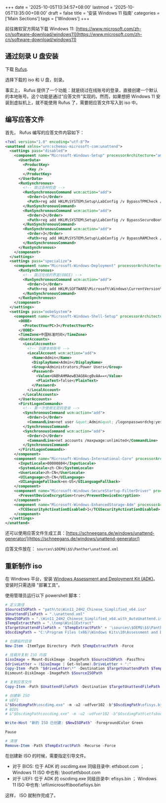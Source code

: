 +++
date = '2025-10-05T13:34:57+08:00'
lastmod = '2025-10-05T13:35:00+08:00'
draft = false
title = '安装 Windows 11 指南'
categories = ['Main Sections']
tags = ['Windows']
+++

前往微软官方网站下载 Windows 11: [https://www.microsoft.com/zh-cn/software-download/windows11](https://www.microsoft.com/zh-cn/software-download/windows11)

## 通过刻录 U 盘安装
下载 [Rufus](https://github.com/pbatard/rufus).

选择下载的 iso 和 U 盘，刻录。

事实上， Rufus 提供了一个功能：就是绕过在线账号的登录，直接创建一个默认的本地账号。这个功能是通过“应答文件”实现的。然而，如果想把 Windows 11 安装到虚拟机上，就不能使用 Rufus 了，需要把应答文件写入到 iso 中。

## 编写应答文件
首先， Rufus 编写的应答文件内容如下：

```xml {name="unattend.xml"}
<?xml version="1.0" encoding="utf-8"?>
<unattend xmlns="urn:schemas-microsoft-com:unattend">
  <settings pass="disabled">
    <component name="Microsoft-Windows-Setup" processorArchitecture="amd64" language="neutral" xmlns:wcm="http://schemas.microsoft.com/WMIConfig/2002/State" xmlns:xsi="http://www.w3.org/2001/XMLSchema-instance" publicKeyToken="31bf3856ad364e35" versionScope="nonSxS">
      <UserData>
        <ProductKey>
          <Key />
        </ProductKey>
      </UserData>
      <RunSynchronous>
        <!-- 跳过各种检查 -->
        <RunSynchronousCommand wcm:action="add">
          <Order>1</Order>
          <Path>reg add HKLM\SYSTEM\Setup\LabConfig /v BypassTPMCheck /t REG_DWORD /d 1 /f</Path>
        </RunSynchronousCommand>
        <RunSynchronousCommand wcm:action="add">
          <Order>2</Order>
          <Path>reg add HKLM\SYSTEM\Setup\LabConfig /v BypassSecureBootCheck /t REG_DWORD /d 1 /f</Path>
        </RunSynchronousCommand>
        <RunSynchronousCommand wcm:action="add">
          <Order>3</Order>
          <Path>reg add HKLM\SYSTEM\Setup\LabConfig /v BypassRAMCheck /t REG_DWORD /d 1 /f</Path>
        </RunSynchronousCommand>
      </RunSynchronous>
    </component>
  </settings>
  <settings pass="specialize">
    <component name="Microsoft-Windows-Deployment" processorArchitecture="amd64" language="neutral" xmlns:wcm="http://schemas.microsoft.com/WMIConfig/2002/State" xmlns:xsi="http://www.w3.org/2001/XMLSchema-instance" publicKeyToken="31bf3856ad364e35" versionScope="nonSxS">
      <RunSynchronous>
        <!-- 跳过在线的界面(OBEE) -->
        <RunSynchronousCommand wcm:action="add">
          <Order>1</Order>
          <Path>reg add HKLM\SOFTWARE\Microsoft\Windows\CurrentVersion\OOBE /v BypassNRO /t REG_DWORD /d 1 /f</Path>
        </RunSynchronousCommand>
      </RunSynchronous>
    </component>
  </settings>
  <settings pass="oobeSystem">
    <component name="Microsoft-Windows-Shell-Setup" processorArchitecture="amd64" language="neutral" xmlns:wcm="http://schemas.microsoft.com/WMIConfig/2002/State" xmlns:xsi="http://www.w3.org/2001/XMLSchema-instance" publicKeyToken="31bf3856ad364e35" versionScope="nonSxS">
      <OOBE>
        <ProtectYourPC>3</ProtectYourPC>
      </OOBE>
      <TimeZone>中国标准时间</TimeZone>
      <UserAccounts>
        <LocalAccounts>
          <!-- 创建本地账号 -->
          <LocalAccount wcm:action="add">
            <Name>Admin</Name>
            <DisplayName>Admin</DisplayName>
            <Group>Administrators;Power Users</Group>
            <Password>
              <Value>UABhAHMAewB3AG8AcgBvAA==</Value>
              <PlainText>false</PlainText>
            </Password>
          </LocalAccount>
        </LocalAccounts>
      </UserAccounts>
      <FirstLogonCommands>
        <!-- 第一次使用无密码登录 -->
        <SynchronousCommand wcm:action="add">
          <Order>1</Order>
          <CommandLine>net user &quot;Admin&quot; /logonpasswordchg:yes</CommandLine>
        </SynchronousCommand>
        <SynchronousCommand wcm:action="add">
          <Order>2</Order>
          <CommandLine>net accounts /maxpwage:unlimited</CommandLine>
        </SynchronousCommand>
      </FirstLogonCommands>
    </component>
    <component name="Microsoft-Windows-International-Core" processorArchitecture="amd64" language="neutral" xmlns:wcm="http://schemas.microsoft.com/WMIConfig/2002/State" xmlns:xsi="http://www.w3.org/2001/XMLSchema-instance" publicKeyToken="31bf3856ad364e35" versionScope="nonSxS">
      <InputLocale>00000804</InputLocale>
      <SystemLocale>zh-CN</SystemLocale>
      <UserLocale>zh-CN</UserLocale>
      <UILanguage>zh-CN</UILanguage>
      <UILanguageFallback>en-US</UILanguageFallback>
    </component>
    <component name="Microsoft-Windows-SecureStartup-FilterDriver" processorArchitecture="amd64" language="neutral" xmlns:wcm="http://schemas.microsoft.com/WMIConfig/2002/State" xmlns:xsi="http://www.w3.org/2001/XMLSchema-instance" publicKeyToken="31bf3856ad364e35" versionScope="nonSxS">
      <PreventDeviceEncryption>true</PreventDeviceEncryption>
    </component>
    <component name="Microsoft-Windows-EnhancedStorage-Adm" processorArchitecture="amd64" language="neutral" xmlns:wcm="http://schemas.microsoft.com/WMIConfig/2002/State" xmlns:xsi="http://www.w3.org/2001/XMLSchema-instance" publicKeyToken="31bf3856ad364e35" versionScope="nonSxS">
      <TCGSecurityActivationDisabled>1</TCGSecurityActivationDisabled>
    </component>
  </settings>
</unattend>
```

还可以使用应答文件生成工具：[https://schneegans.de/windows/unattend-generator/](https://schneegans.de/windows/unattend-generator/)

应答文件放在： `sources\$OEM$\$$\Panther\unattend.xml`

## 重新制作 iso
在 Windows 平台，安装 [Windows Assessment and Deployment Kit (ADK)](https://learn.microsoft.com/en-us/windows-hardware/get-started/adk-install)。安装时只需选择 "部署工具"。

使用管理员运行以下 powershell 脚本：

```powershell
# 定义路径
$SourceISOPath = "path\to\Win11_24H2_Chinese_Simplified_x64.iso"
$UnattendFilePath = ".\unattend.xml"
$NewISOPath = ".\Win11_24H2_Chinese_Simplified_x64.with_AutoUnattend.iso"
$TempExtractPath = ".\temp\Win11Extract"
$TargetUnattendFilePath = "$TempExtractPath" + '\sources\$OEM$\$$\Panther\unattend.xml'
$OscdimgPath = "C:\Program Files (x86)\Windows Kits\10\Assessment and Deployment Kit\Deployment Tools\amd64\Oscdimg"

# 创建临时目录
New-Item -ItemType Directory -Path $TempExtractPath -Force

# 挂载并复制 ISO 内容
$isoImage = Mount-DiskImage -ImagePath $SourceISOPath -PassThru
$driveLetter = ($isoImage | Get-Volume).DriveLetter + ":"
Copy-Item -Path "$driveLetter\*" -Destination $TargetUnattendPath $TempExtractPath -Recurse -Force
Dismount-DiskImage -ImagePath $SourceISOPath

# 复制应答文件
Copy-Item -Path $UnattendFilePath -Destination $TargetUnattendFilePath -Force

# 创建新 ISO
# UEFI
&"$OscdimgPath\oscdimg.exe" -m -u2 -udfver102 -b"$OscdimgPath\efisys.bin" -l"WIN11_UEFI" $TempExtractPath $NewISOPath
# BIOS
# &"$OscdimgPath\oscdimg.exe" -m -u2 -udfver102 -b"$OscdimgPath\etfsboot.com" -l"Win11_Install" $TempExtractPath $NewISOPath

Write-Host "新的 ISO 已创建: $NewISOPath" -ForegroundColor Green
    
Pause

# 清理
Remove-Item -Path $TempExtractPath -Recurse -Force
```

在创建新 ISO 的时候，需要指定引导文件。

* 对于 BIOS: 位于 ADK 的 oscdimg.exe 同级目录中: etfsboot.com ； Windows 11 ISO 中也有: \boot\etfsboot.com
* 对于 UEFI: 位于 ADK 的 oscdimg.exe 同级目录中: efisys.bin ； Windows 11 ISO 中也有: \efi\microsoft\boot\efisys.bin

这样， ISO 就制作完成了。
